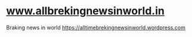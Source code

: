 # www.allbrekingnewsinworld.in
Braking news in world
https://alltimebrekingnewsinworld.wordpress.com
